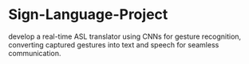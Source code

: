 # Sign-Language-Project
develop a real-time ASL translator using CNNs for gesture recognition, converting captured gestures into text and speech for seamless communication.






